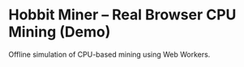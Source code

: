 # Hobbit Miner – Real Browser CPU Mining (Demo)

Offline simulation of CPU-based mining using Web Workers.
